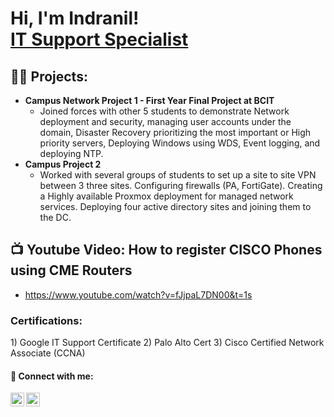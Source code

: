<h1>Hi, I'm Indranil! <br/> <a href="https://www.linkedin.com/in/indranil-r-963950a1/">IT Support Specialist</a></h1>

<h2>👨‍💻 Projects:</h2>

- <b> Campus Network Project 1 - First Year Final Project at BCIT </b>
  - <a> Joined forces with other 5 students to demonstrate Network deployment and security, managing user accounts under the domain, Disaster Recovery prioritizing the most important or High priority servers, Deploying Windows using WDS, Event logging, and deploying NTP. </a>
- <b>Campus Project 2 </b>
  - <a> Worked with several groups of students to set up a site to site VPN between 3 three sites. Configuring firewalls (PA, FortiGate). Creating a Highly available Proxmox deployment for managed network services. Deploying four active directory sites and joining them to the DC. </a>

<h2>📺 Youtube Video: How to register CISCO Phones using CME Routers </h2>

- https://www.youtube.com/watch?v=fJjpaL7DN00&t=1s
  
<h3> Certifications: </h3>
  <a> 1) Google IT Support Certificate </a>
  <a> 2) Palo Alto Cert </a>
   <a> 3) Cisco Certified Network Associate (CCNA) </a>
    
<h4> 🤳 Connect with me:</h4>

[<img align="left" alt="IndranilRoy | YouTube" width="22px" src="https://cdn.jsdelivr.net/npm/simple-icons@v3/icons/youtube.svg" />][youtube]
[<img align="left" alt="IndranilRoy | Instagram" width="22px" src="https://cdn.jsdelivr.net/npm/simple-icons@v3/icons/instagram.svg" />][instagram]

[youtube]: https://www.youtube.com/@indranil.roy1
[instagram]: https://www.instagram.com/indranil__roy/
